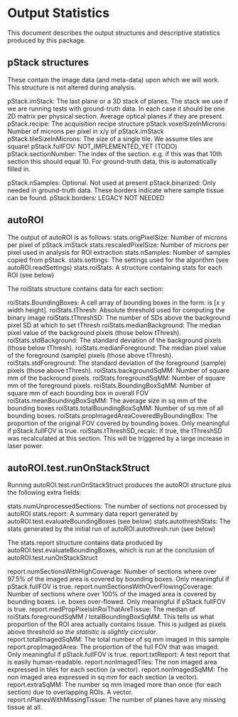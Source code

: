 # Output Statistics
This document describes the output structures and descriptive statistics produced by this package. 

## pStack structures
These contain the image data (and meta-data) upon which we will work.
This structure is not altered during analysis.

pStack.imStack: The last plane or a 3D stack of planes. The stack we use if we are running tests with ground-truth data. 
                  In each case it should be one 2D matrix per physical section. Average optical planes if they are present. 
pStack.recipe: The acquisition recipe structure
pStack.voxelSizeInMicrons: Number of microns per pixel in x/y of pStack.imStack
pStack.tileSizeInMicrons: The size of a single tile. We assume tiles are square!
pStack.fullFOV: NOT_IMPLEMENTED_YET (TODO)
pStack.sectionNumber: The index of the section. e.g. if this was that 10th section this should equal 10.
            For ground-truth data, this is automatically filled in. 

pStack.nSamples: Optional. Not used at present
pStack.binarized: Only needed in ground-truth data. These borders indicate where sample tissue can be found.
pStack.borders: LEGACY NOT NEEDED


## autoROI
The output of autoROI is as follows:
stats.origPixelSize: Number of microns per pixel of pStack.imStack
stats.rescaledPixelSize: Number of microns per pixel used in analysis for ROI extraction
stats.nSamples: Number of samples copied from pStack. 
stats.settings: The settings used for the algorithm (see autoROI.readSettings)
stats.roiStats: A structure containing stats for each ROI (see below)

The roiStats structure contains data for each section:

roiStats.BoundingBoxes: A cell array of bounding boxes in the form: is [x y width height]. 
roiStats.tThresh: Absolute threshold used for computing the binary image
roiStats.tThreshSD: The number of SDs above the background pixel SD at which to set tThresh
roiStats.medianBackground: The median pixel value of the background pixels (those below tThresh).
roiStats.stdBackground: The standard deviation of the background pixels (those below tThresh).
roiStats.medianForeground: The median pixel value of the foreground (sample) pixels (those above tThresh).
roiStats.stdForeground: The standard deviation of the foreground (sample) pixels (those above tThresh).
roiStats.backgroundSqMM: Number of square mm of the backround pixels.
roiStats.foregroundSqMM: Number of square mm of the foreground pixels.
roiStats.BoundingBoxSqMM: Number of square mm of each bounding box in overall FOV
roiStats.meanBoundingBoxSqMM: The average size in sq mm of the bounding boxes
roiStats.totalBoundingBoxSqMM: Number of sq mm of all bounding boxes.
roiStats.propImagedAreaCoveredByBoundingBox: The proportion of the original FOV covered by bounding boxes. Only meaningful if pStack.fullFOV is true.
roiStats.tThreshSD_recalc: If true, the tThreshSD was recalculated at this section. This will be triggered by a large increase in laser power. 


## autoROI.test.runOnStackStruct
Running autoROI.test.runOnStackStruct produces the autoROI structure plus the following extra fields:

stats.numUnprocessedSections: The number of sections not processed by autoROI
stats.report: A summary data report generated by autoROI.test.evaluateBoundingBoxes (see below)
stats.autothreshStats: The stats generated by the initial run of autoROI.autothresh.run (see below)

The stats.report structure contains data produced by autoROI.test.evaluateBoundingBoxes, which is run at the conclusion of autoROI.test.runOnStackStruct

report.numSectionsWithHighCoverage: Number of sections where over 97.5% of the imaged area is covered by bounding boxes. Only meaningful if pStack.fullFOV is true.
report.numSectionsWithOverFlowingCoverage: Number of sections where over 100% of the imaged area is covered by bounding boxes. i.e. boxes over-flowed. Only meaningful if pStack.fullFOV is true.
report.medPropPixelsInRoiThatAreTissue: The median of roiStats.foregroundSqMM / totalBoundingBoxSqMM. This tells us what proportion of the ROI area actually contains tissue. This is judged as pixels above threshold *so the statistic is slightly cicrcular*. 
report.totalImagedSqMM: The total number of sq mm imaged in this sample
report.propImagedArea: The proportion of the full FOV that was imaged. Only meaningful if pStack.fullFOV is true.
report.txtReport: A text report that is easily human-readable.
report.nonImagedTiles: The non imaged area expressed in tiles for each section (a vector).
report.nonImagedSqMM: The non imaged area expressed in sq mm for each section (a vector).
report.extraSqMM: The number sq mm imaged more than once (for each section) due to overlapping ROIs. A vector.
report.nPlanesWithMissingTissue: The number of planes have any missing tissue at all.
